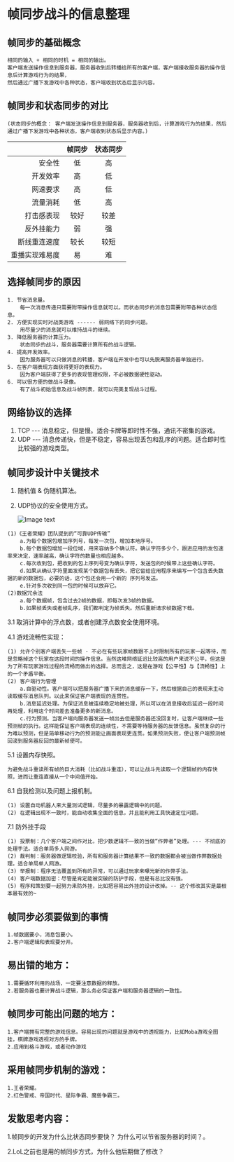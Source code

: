 # 帧同步战斗的信息整理

## 帧同步的基础概念
    
    相同的输入 + 相同的时机 = 相同的输出。
    客户端发送操作信息到服务器，服务器收到后转播给所有的客户端，客户端接收服务器的操作信息后计算游戏行为的结果，
    然后通过广播下发游戏中各种状态，客户端收到状态后显示内容。
    

## 帧同步和状态同步的对比

    (状态同步的概念： 客户端发送操作信息到服务器，服务器收到后，计算游戏行为的结果，然后通过广播下发游戏中各种状态，客户端收到状态后显示内容。)


    
|           | 帧同步    |  状态同步  |
| --------:   | :-----:   | :----: |
| 安全性        | 低      |   高    |
| 开发效率        | 高     |   低   |
| 网速要求        | 高      |   低    |
| 流量消耗        | 低     |   高    |
| 打击感表现        | 较好      |  较差    |
| 反外挂能力        | 弱     |   强   |
| 断线重连速度        | 较长    |   较短    |
| 重播实现难易度        | 易      |   难    |

## 选择帧同步的原因

~~~
1. 节省消息量。
    每一次消息传递只需要附带操作信息就可以。而状态同步的消息包需要附带各种状态信息。
2. 方便实现实时对战类游戏 ------ 弱网络下的同步问题。
    用尽量少的消息就可以维持战斗的继续。
3. 降低服务器的计算压力。
    状态同步的战斗，服务器需要计算所有的战斗逻辑。
4. 提高开发效率。
    因为服务器可以只做消息的转播，客户端在开发中也可以先脱离服务器单独进行。
5. 在客户端表现方面获得更好的表现力。
    因为客户端获得了更多的表现管理权限，不必被数据硬性驱动。
6. 可以很方便的做战斗录像。
    有了战斗初始信息及战斗帧列表，就可以完美复现战斗过程。
~~~
    
## 网络协议的选择

1. TCP --- 消息稳定，但是慢。适合卡牌等即时性不强，通讯不密集的游戏。
2. UDP --- 消息传递快，但是不稳定，容易出现丢包和乱序的问题。适合即时性比较强的游戏类型。

## 帧同步设计中关键技术

1. 随机值 &  伪随机算法。
2. UDP协议的安全使用方式。

    ![Image text](https://github.com/noseparte/Almost-Famous/blob/master/famous-static/images/u=3188343038,2062745717&fm=173&app=25&f=JPEG.jpg?raw=true)


```
(1)《王者荣耀》团队提到的“可靠UDP传输”
    a.为每个数据包增加序列号，每发一次包，增加本地序号。
    b.每个数据包增加一段位域，用来容纳多个确认符。确认字符多少个，跟进应用的发包速率来决定，速率越高，确认字符的数量也相应越多。
    c.每次收到包，把收到的包上序列号变为确认字符，发送包的时候带上这些确认字符。
    d.如果从确认字符里面发现某个数据包有丢失，把它留给应用程序来编写一个包含丢失数据的新的数据包，必要的话，这个包还会用一个新的 序列号发送。
    e.针对多次收到同一包的时候可以放弃它。
(2)数据冗余法
    a.每个数据帧，包含过去2帧的数据，即每次发3帧的数据。
    b.如果帧丢失或者帧乱序，我们都判定为帧丢失。然后重新请求帧数据下载。
```
3.1 取消计算中的浮点数，或者创建浮点数安全使用环境。

4.1 游戏流畅性实现：
```
(1) 允许个别客户端丢失一些帧 - 不必在有些玩家帧数跟不上时限制所有的玩家一起等待，而是忽略掉这个玩家在这段时间的操作信息。当然这堆网络延迟比较高的用户来说不公平，但这是为了所有玩家游戏过程的流畅而做出的选择。总而言之，这是在游戏【公平性】与【流畅性】上的一个矛盾平衡。
(2) 客户端行为管理
    a.自驱动性。客户端可以把服务器广播下来的消息缓存一下，然后根据自己的表现来主动读取缓存消息队列。以此来保证客户端表现的连贯性。
    b.消息延迟处理。为保证消息被连续稳定地被处理，所以可以在消息接收后延迟一段时间再处理，利用这个时间差去准备更多的新消息。
    c.行为预测。当客户端向服务器发送一帧出去但是服务器还没回复时，让客户端继续一些预测帧的执行。这样能保证客户端表现的连续性，不需要等待服务器的反馈信息。虽然复杂的行为难以预测，但是简单移动行为的预测能让画面表现更连贯。如果预测失败，便让客户端预测帧回滚到服务器反回的最新帧便可。
```
5.1 设置内存快照。
    
    为避免战斗重读所有帧的巨大消耗（比如战斗重连），可以让战斗先读取一个逻辑帧的内存快照，进而让重连直接从一个中间值开始。
6.1 自我检测以及问题上报机制。
```
(1) 设置自动机器人来大量测试逻辑，尽量多的暴露逻辑中的问题。
(2) 在逻辑出现不一致时，能自动收集全面的信息，并且能利用工具快速定位问题。
```
7.1 防外挂手段
```
(1) 投票制：几个客户端之间作对比，把少数逻辑不一致的当做“作弊者”处理。--- 不彻底的处理手法。适合单局多人网游。
(2) 裁判制：服务器做逻辑校验，所有和服务器计算结果不一致的数据都会被当做作弊数据处理。适合单局单人网游。
(3) 举报制：程序无法覆盖到所有的异常，可以通过玩家来曝光新的作弊手法。
(4) 客户端数据加密：尽管是肯定能被突破的防护手段，但是有总比没有强。
(5) 程序和策划要一起努力来防外挂，比如把容易出外挂的设计改掉。-- 这个修改其实是最根本最有效的~
```

## 帧同步必须要做到的事情
```
1.帧数据要小，消息包要小。
2.客户端逻辑和表现要分开。
```
           
## 易出错的地方：
```
1.需要循环利用的战场，一定要注意数据的释放。
2.若服务器也要计算战斗逻辑，那么务必保证客户端和服务器逻辑的一致性。
```          
       
## 帧同步可能出问题的地方：
```
1.客户端拥有完整的游戏信息。容易出现的问题就是游戏中的透视能力，比如Moba游戏全图挂，棋牌游戏透视对方的手牌。
2.应用到格斗游戏，或者动作游戏
```

## 采用帧同步机制的游戏：
```
1.王者荣耀。
2.红色警戒、帝国时代、星际争霸、魔兽争霸三。
```

## 发散思考内容：
1.帧同步的开发为什么比状态同步要快？ 为什么可以节省服务器的时间？。

2.LoL之前也是用的帧同步方式，为什么他后期做了修改？
